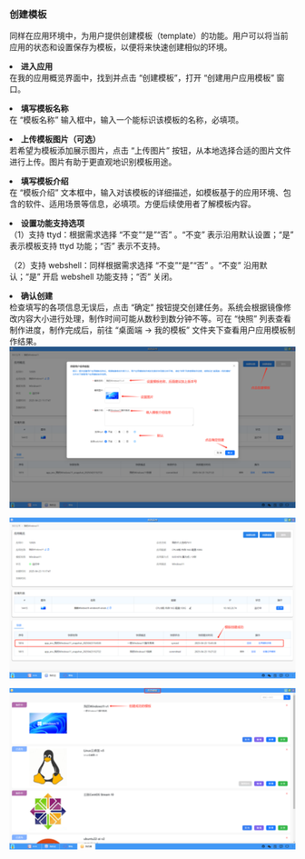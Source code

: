 ### 创建模板
同样在应用环境中，为用户提供创建模板（template）的功能。用户可以将当前应用的状态和设置保存为模板，以便将来快速创建相似的环境。
**<li>进入应用</li>**
在我的应用概览界面中，找到并点击 “创建模板”，打开 “创建用户应用模板” 窗口。

**<li>填写模板名称</li>**
在 “模板名称” 输入框中，输入一个能标识该模板的名称，必填项。

**<li>上传模板图片（可选）</li>**
若希望为模板添加展示图片，点击 “上传图片” 按钮，从本地选择合适的图片文件进行上传。图片有助于更直观地识别模板用途。

**<li>填写模板介绍</li>**
在 “模板介绍” 文本框中，输入对该模板的详细描述，如模板基于的应用环境、包含的软件、适用场景等信息，必填项。方便后续使用者了解模板内容。

**<li>设置功能支持选项</li>**
（1）支持 ttyd：根据需求选择 “不变”“是”“否” 。“不变” 表示沿用默认设置；“是” 表示模板支持 ttyd 功能；“否” 表示不支持。

（2）支持 webshell：同样根据需求选择 “不变”“是”“否” 。“不变” 沿用默认；“是” 开启 webshell 功能支持；“否” 关闭。

**<li>确认创建</li>**
检查填写的各项信息无误后，点击 “确定” 按钮提交创建任务。系统会根据镜像修改内容大小进行处理，制作时间可能从数秒到数分钟不等。可在 “快照” 列表查看制作进度，制作完成后，前往 “桌面端 -> 我的模板” 文件夹下查看用户应用模板制作结果。
![alt text](../help_picture/02_myapp08.png)

![alt text](../help_picture/02_myapp09.png)

![alt text](../help_picture/02_myapp10.png)